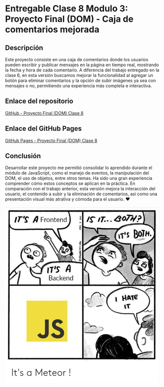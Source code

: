 # Entregable Clase 8 Modulo 3: Proyecto Final (DOM) - Caja de comentarios mejorada

## Descripción

Este proyecto consiste en una caja de comentarios donde los usuarios pueden escribir y publicar mensajes en la página en tiempo real, mostrando la fecha y hora de cada comentario. A diferencia del trabajo entregado en la clase 6, en esta versión buscamos mejorar la funcionalidad al agregar un botón para eliminar comentarios y la opción de subir imágenes ya sea con mensajes o no, permitiendo una experiencia más completa e interactiva.

## Enlace del repositorio

[GitHub - Proyecto Final (DOM) Clase 8](https://github.com/AilynMza/Proyecto.Final.DOM-Clase-8-M3)

## Enlace del GitHub Pages

[GitHub Pages - Proyecto Final (DOM) Clase 8](https://ailynmza.github.io/Proyecto.Final.DOM-Clase-8-M3/)

## Conclusión
Desarrollar este proyecto me permitió consolidar lo aprendido durante el módulo de JavaScript, como el manejo de eventos, la manipulación del DOM, el uso de objetos, entre otros temas. Ha sido una gran experiencia comprender cómo estos conceptos se aplican en la práctica. En comparación con el trabajo anterior, esta versión mejora la interacción del usuario, el contenido a subir y la eliminación de comentarios, así como una presentación visual más atrativa y cómoda para el usuario. ❤️

![Meme](/imgs/js-readme.png)